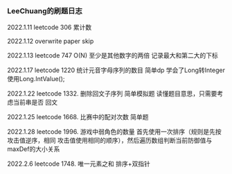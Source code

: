 ### LeeChuang的刷题日志

2022.1.11 leetcode 306 累计数 

2022.1.12 overwrite paper skip

2022.1.13 leetcode 747 O(N) 至少是其他数字的两倍 记录最大和第二大的下标

2022.1.17 leetcode 1220 统计元音字母序列的数目  简单dp 学会了Long转Integer 
使用Long.IntValue();

2022.1.22 leetcode 1332. 删除回文子序列 简单模拟题 读懂题目意思，只需要考虑当前串是否
回文

2022.1.25 leetcode 1668. 比赛中的配对次数 简单题

2022.1.28 leetcode 1996. 游戏中弱角色的数量  首先使用一次排序（规则是先按攻击值逆序，相同
攻击值使用相同的顺序），然后遍历数组判断当前防御值与maxDef的大小关系

2022.2.6  leetcode  1748. 唯一元素之和  排序+双指针